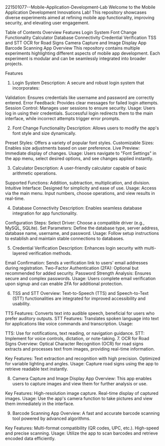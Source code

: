 221501077--Mobile-Application-Development-Lab
Welcome to the Mobile Application Development Innovations Lab!
This repository showcases diverse experiments aimed at refining mobile app functionality, improving security, and elevating user engagement.

Table of Contents
Overview
Features
Login System
Font Change Functionality
Calculator
Database Connectivity
Credential Verification
TSS and STT
OCR for Road Signs
Camera Capture and Image Display App
Barcode Scanning App
Overview
This repository contains multiple experiments highlighting different aspects of mobile app development.
Each experiment is modular and can be seamlessly integrated into broader projects.

Features
1. Login System
Description: A secure and robust login system that incorporates:

Validation: Ensures credentials like username and password are correctly entered.
Error Feedback: Provides clear messages for failed login attempts.
Session Control: Manages user sessions to ensure security.
Usage:
Users log in using their credentials. Successful login redirects them to the main interface, while incorrect attempts trigger error prompts.

2. Font Change Functionality
Description: Allows users to modify the app's font style and size dynamically.

Preset Styles: Offers a variety of popular font styles.
Customizable Sizes: Enables size adjustments based on user preference.
Live Preview: Immediate display of changes.
Usage:
Users navigate to "Font Settings" in the app menu, select desired options, and see changes applied instantly.

3. Calculator
Description: A user-friendly calculator capable of basic arithmetic operations.

Supported Functions: Addition, subtraction, multiplication, and division.
Intuitive Interface: Designed for simplicity and ease of use.
Usage:
Access via the main menu. Input numbers, choose operations, and view results in real-time.

4. Database Connectivity
Description: Enables seamless database integration for app functionality.

Configuration Steps:
Select Driver: Choose a compatible driver (e.g., MySQL, SQLite).
Set Parameters: Define the database type, server address, database name, username, and password.
Usage:
Follow setup instructions to establish and maintain stable connections to databases.

5. Credential Verification
Description: Enhances login security with multi-layered verification methods.

Email Confirmation: Sends a verification link to users' email addresses during registration.
Two-Factor Authentication (2FA): Optional but recommended for added security.
Password Strength Analysis: Ensures secure and complex passwords.
Usage:
Users complete email verification upon signup and can enable 2FA for additional protection.

6. TSS and STT
Overview: Text-to-Speech (TTS) and Speech-to-Text (STT) functionalities are integrated for improved accessibility and usability.

TTS Features: Converts text into audible speech, beneficial for users who prefer auditory outputs.
STT Features: Translates spoken language into text for applications like voice commands and transcription.
Usage:

TTS: Use for notifications, text reading, or navigation guidance.
STT: Implement for voice controls, dictation, or note-taking.
7. OCR for Road Signs
Overview: Optical Character Recognition (OCR) for road signs extracts and processes text from images, providing real-time information.

Key Features:
Text extraction and recognition with high precision.
Optimized for variable lighting and angles.
Usage:
Capture road signs using the app to retrieve readable text instantly.

8. Camera Capture and Image Display App
Overview: This app enables users to capture images and view them for further analysis or use.

Key Features:
High-resolution image capture.
Real-time display of captured images.
Usage:
Use the app's camera function to take pictures and view them immediately in the interface.

9. Barcode Scanning App
Overview: A fast and accurate barcode scanning tool powered by advanced algorithms.

Key Features:
Multi-format compatibility (QR codes, UPC, etc.).
High-speed and precise scanning.
Usage:
Utilize the app to scan barcodes and retrieve encoded data efficiently.
